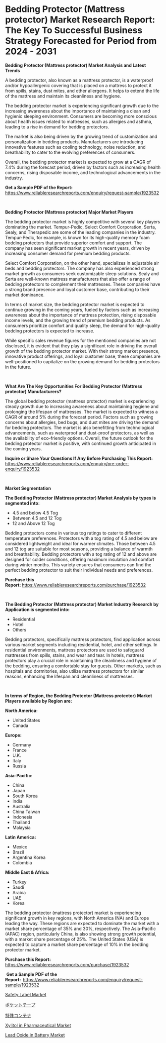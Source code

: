 <p><h1>Bedding Protector (Mattress protector) Market Research Report: The Key To Successful Business Strategy Forecasted for Period from 2024 - 2031</h1></p><p><strong>Bedding Protector (Mattress protector) Market Analysis and Latest Trends</strong></p>
<p><p>A bedding protector, also known as a mattress protector, is a waterproof and/or hypoallergenic covering that is placed on a mattress to protect it from spills, stains, dust mites, and other allergens. It helps to extend the life of the mattress and maintain its cleanliness and hygiene.</p><p>The bedding protector market is experiencing significant growth due to the increasing awareness about the importance of maintaining a clean and hygienic sleeping environment. Consumers are becoming more conscious about health issues related to mattresses, such as allergies and asthma, leading to a rise in demand for bedding protectors.</p><p>The market is also being driven by the growing trend of customization and personalization in bedding products. Manufacturers are introducing innovative features such as cooling technology, noise reduction, and breathability to cater to the evolving preferences of consumers.</p><p>Overall, the bedding protector market is expected to grow at a CAGR of 7.4% during the forecast period, driven by factors such as increasing health concerns, rising disposable income, and technological advancements in the industry.</p></p>
<p><strong>Get a Sample PDF of the Report:&nbsp;</strong> <a href="https://www.reliableresearchreports.com/enquiry/request-sample/1923532">https://www.reliableresearchreports.com/enquiry/request-sample/1923532</a></p>
<p>&nbsp;</p>
<p><strong>Bedding Protector (Mattress protector) Major Market Players</strong></p>
<p><p>The bedding protector market is highly competitive with several key players dominating the market. Tempur-Pedic, Select Comfort Corporation, Serta, Sealy, and Therapedic are some of the leading companies in the industry. Tempur-Pedic, for example, is known for its high-quality memory foam bedding protectors that provide superior comfort and support. The company has seen significant market growth in recent years, driven by increasing consumer demand for premium bedding products.</p><p>Select Comfort Corporation, on the other hand, specializes in adjustable air beds and bedding protectors. The company has also experienced strong market growth as consumers seek customizable sleep solutions. Sealy and Serta are well-known mattress manufacturers that also offer a range of bedding protectors to complement their mattresses. These companies have a strong brand presence and loyal customer base, contributing to their market dominance.</p><p>In terms of market size, the bedding protector market is expected to continue growing in the coming years, fueled by factors such as increasing awareness about the importance of mattress protection, rising disposable income levels, and the growing trend of premium bedding products. As consumers prioritize comfort and quality sleep, the demand for high-quality bedding protectors is expected to increase.</p><p>While specific sales revenue figures for the mentioned companies are not disclosed, it is evident that they play a significant role in driving the overall growth of the bedding protector market. With their strong market presence, innovative product offerings, and loyal customer base, these companies are well-positioned to capitalize on the growing demand for bedding protectors in the future.</p></p>
<p>&nbsp;</p>
<p><strong>What Are The Key Opportunities For Bedding Protector (Mattress protector) Manufacturers?</strong></p>
<p><p>The global bedding protector (mattress protector) market is experiencing steady growth due to increasing awareness about maintaining hygiene and prolonging the lifespan of mattresses. The market is expected to witness a CAGR of around 5% during the forecast period. Factors such as growing concerns about allergies, bed bugs, and dust mites are driving the demand for bedding protectors. The market is also benefitting from technological advancements, such as waterproof and dust-proof protectors, as well as the availability of eco-friendly options. Overall, the future outlook for the bedding protector market is positive, with continued growth anticipated in the coming years.</p></p>
<p><strong>Inquire or Share Your Questions If Any Before Purchasing This Report:</strong> <a href="https://www.reliableresearchreports.com/enquiry/pre-order-enquiry/1923532">https://www.reliableresearchreports.com/enquiry/pre-order-enquiry/1923532</a></p>
<p>&nbsp;</p>
<p><strong>Market Segmentation</strong></p>
<p><strong>The Bedding Protector (Mattress protector) Market Analysis by types is segmented into:</strong></p>
<p><ul><li>4.5 and below 4.5 Tog</li><li>Between 4.5 and 12 Tog</li><li>12 and Above 12 Tog</li></ul></p>
<p><p>Bedding protectors come in various tog ratings to cater to different temperature preferences. Protectors with a tog rating of 4.5 and below are considered lightweight and ideal for warmer climates. Those between 4.5 and 12 tog are suitable for most seasons, providing a balance of warmth and breathability. Bedding protectors with a tog rating of 12 and above are designed for colder conditions, offering maximum insulation and comfort during winter months. This variety ensures that consumers can find the perfect bedding protector to suit their individual needs and preferences.</p></p>
<p><strong>Purchase this Report:&nbsp;</strong><a href="https://www.reliableresearchreports.com/purchase/1923532">https://www.reliableresearchreports.com/purchase/1923532</a></p>
<p>&nbsp;</p>
<p><strong>The Bedding Protector (Mattress protector) Market Industry Research by Application is segmented into:</strong></p>
<p><ul><li>Residential</li><li>Hotel</li><li>Others</li></ul></p>
<p><p>Bedding protectors, specifically mattress protectors, find application across various market segments including residential, hotel, and other settings. In residential environments, mattress protectors are used to safeguard mattresses from spills, stains, and wear and tear. In hotels, mattress protectors play a crucial role in maintaining the cleanliness and hygiene of the bedding, ensuring a comfortable stay for guests. Other markets, such as hospitals and dormitories, also utilize mattress protectors for similar reasons, enhancing the lifespan and cleanliness of mattresses.</p></p>
<p>&nbsp;</p>
<p><strong>In terms of Region, the Bedding Protector (Mattress protector) Market Players available by Region are:</strong></p>
<p>
    <p> <strong> North America: </strong>
        <ul>
            <li>United States</li>
            <li>Canada</li>
        </ul>
        </p> 
    <p> <strong> Europe: </strong>
        <ul>
            <li>Germany</li>
            <li>France</li>
            <li>U.K.</li>
            <li>Italy</li>
            <li>Russia</li>
        </ul>
        </p> 
    <p> <strong> Asia-Pacific: </strong>
        <ul>
            <li>China</li>
            <li>Japan</li>
            <li>South Korea</li>
            <li>India</li>
            <li>Australia</li>
            <li>China Taiwan</li>
            <li>Indonesia</li>
            <li>Thailand</li>
            <li>Malaysia</li>
        </ul>
        </p> 
    <p> <strong> Latin America: </strong>
        <ul>
            <li>Mexico</li>
            <li>Brazil</li>
            <li>Argentina Korea</li>
            <li>Colombia</li>
        </ul>
        </p> 
    <p> <strong> Middle East & Africa: </strong>
        <ul>
            <li>Turkey</li>
            <li>Saudi</li>
            <li>Arabia</li>
            <li>UAE</li>
            <li>Korea</li>
        </ul>
    </p>
    </p>
<p><p>The bedding protector (mattress protector) market is experiencing significant growth in key regions, with North America (NA) and Europe leading the way. These regions are expected to dominate the market with a market share percentage of 35% and 30%, respectively. The Asia-Pacific (APAC) region, particularly China, is also showing strong growth potential, with a market share percentage of 25%. The United States (USA) is expected to capture a market share percentage of 10% in the bedding protector market.</p></p>
<p><strong>Purchase this Report: </strong><a href="https://www.reliableresearchreports.com/purchase/1923532">https://www.reliableresearchreports.com/purchase/1923532</a></p>
<p>&nbsp;<strong>Get a Sample PDF of the Report:&nbsp;&nbsp;</strong><a href="https://www.reliableresearchreports.com/enquiry/request-sample/1923532">https://www.reliableresearchreports.com/enquiry/request-sample/1923532</a></p>
<p><strong></strong></p>
<p><p><a href="https://view.publitas.com/reportprime-1/safety-label-market-size-2024-2031-global-industrial-analysis-key-geographical-regions-market-share-top-key-players-product-types-and-forecast-research-report/">Safety Label Market</a></p><p><a href="https://medium.com/@sarahfahey88/%E3%83%9D%E3%82%B1%E3%83%83%E3%83%88%E3%83%86%E3%83%BC%E3%83%97%E5%B8%82%E5%A0%B4-%E3%82%BF%E3%82%A4%E3%83%97-%E3%82%A2%E3%83%97%E3%83%AA%E3%82%B1%E3%83%BC%E3%82%B7%E3%83%A7%E3%83%B3-%E5%9C%B0%E7%90%86%E3%81%AB%E3%82%88%E3%82%8B%E5%8C%85%E6%8B%AC%E7%9A%84%E8%A9%95%E4%BE%A1-a35725118f66">ポケットテープ</a></p><p><a href="https://medium.com/@sarahfahey88/%E5%B0%82%E9%96%80%E3%82%B3%E3%83%B3%E3%83%86%E3%83%8A%E5%B8%82%E5%A0%B4-%E7%AB%B6%E4%BA%89%E5%88%86%E6%9E%90-%E5%B8%82%E5%A0%B4%E5%8B%95%E5%90%91-%E3%81%8A%E3%82%88%E3%81%B32031%E5%B9%B4%E3%81%BE%E3%81%A7%E3%81%AE%E4%BA%88%E6%B8%AC-14e0260bfd1a">特殊コンテナ</a></p><p><a href="https://boundless-drawbridge-702.notion.site/Global-Xylitol-in-Pharmaceutical-Market-by-Types-Applications-and-Major-Players-with-Regional-Gro-72beae306f8e46648198964d8009304a">Xylitol in Pharmaceutical Market</a></p><p><a href="https://natural-crush-b99.notion.site/Lead-Oxide-in-Battery-Market-Research-Report-Forecasted-for-Period-from-2024-2031-by-Market-Type--a624552f14ba49b0a950d3c86566bae1">Lead Oxide in Battery Market</a></p></p>